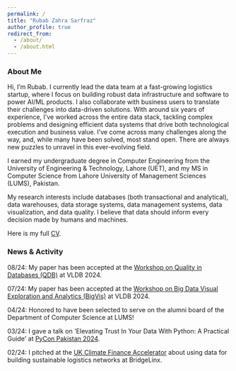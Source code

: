 ```yaml
---
permalink: /
title: "Rubab Zahra Sarfraz"
author_profile: true
redirect_from: 
  - /about/
  - /about.html
---
```


### About Me

Hi, I’m Rubab. I currently lead the data team at a fast-growing logistics startup, where I focus on building robust data infrastructure and software to power AI/ML products. I also collaborate with business users to translate their challenges into data-driven solutions. With around six years of experience, I’ve worked across the entire data stack, tackling complex problems and designing efficient data systems that drive both technological execution and business value. I’ve come across many challenges along the way, and, while many have been solved, most stand open. There are always new puzzles to unravel in this ever-evolving field.

I earned my undergraduate degree in Computer Engineering from the University of Engineering & Technology, Lahore (UET), and my MS in Computer Science from Lahore University of Management Sciences (LUMS), Pakistan.

My research interests include databases (both transactional and analytical), data warehouses, data storage systems, data management systems, data visualization, and data quality. I believe that data should inform every decision made by humans and machines.

Here is my full [CV](http://rubabzs.github.io/files/Rubab_Zahra_Sarfraz_CV).

### News & Activity
08/24: My paper has been accepted at the [Workshop on Quality in Databases (QDB)](https://hpi.de/naumann/projects/conferences-and-workshops-hosted/qdb-2024.html) at VLDB 2024.

07/24: My paper has been accepted at the [Workshop on Big Data Visual Exploration and Analytics (BigVis)](https://bigvis.imsi.athenarc.gr/bigvis2024/index.html) at VLDB 2024.

04/24: Honored to have been selected to serve on the alumni board of the Department of Computer Science at LUMS!

03/24: I gave a talk on 'Elevating Trust In Your Data With Python: A Practical Guide' at [PyCon Pakistan 2024](https://pycon.pk/).

02/24: I pitched at the [UK Climate Finance Accelerator](https://www.gov.uk/government/publications/climate-finance-accelerator/climate-finance-accelerator) about using data for building sustainable logistics networks at BridgeLinx.


